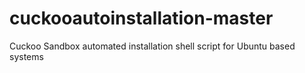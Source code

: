 # cuckooautoinstallation-master
Cuckoo Sandbox automated installation shell script for Ubuntu based systems
